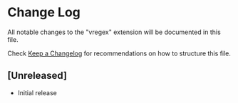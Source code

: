 # Change Log

All notable changes to the "vregex" extension will be documented in this file.

Check [Keep a Changelog](http://keepachangelog.com/) for recommendations on how to structure this file.

## [Unreleased]

- Initial release